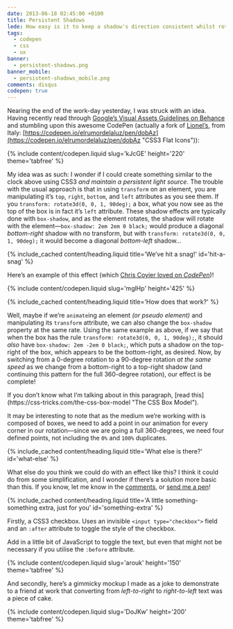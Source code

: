 ```yaml
---
date: 2013-06-18 02:45:00 +0100
title: Persistent Shadows
lede: How easy is it to keep a shadow's direction consistent whilst rotating an element?
tags:
  - codepen
  - css
  - ux
banner:
  - persistent-shadows.png
banner_mobile:
  - persistent-shadows_mobile.png
comments: disqus
codepen: true
---
```


Nearing the end of the work-day yesterday, I was struck with an idea. Having recently read through [Google’s Visual Assets Guidelines on Behance](https://www.behance.net/gallery/Google-Visual-Assets-Guidelines-Part-1/9028077 "Google’s Visual Assets Guidelines on Behance") and stumbling upon this awesome CodePen (actually a fork of [Lionel’s](https://codepen.io/elrumordelaluz "Lionel on Github"), from Italy: [https://codepen.io/elrumordelaluz/pen/dobAz](https://codepen.io/elrumordelaluz/pen/dobAz "CSS3 Flat Icons")):

{% include content/codepen.liquid slug='kJcGE' height='220' theme='tabfree' %}

My idea was as such: I wonder if I could create something similar to the clock above using CSS3 *and maintain a persistent light source*. The trouble with the usual approach is that in using `transform` on an element, you are manipulating it’s `top`, `right`, `bottom`, and `left` attributes as you see them. If you `transform: rotate3d(0, 0, 1, 90deg);` a box, what you now see as the top of the box is in fact it’s `left` attribute. These shadow effects are typically done with `box-shadow`, and as the element rotates, the shadow will rotate with the element—`box-shadow: 2em 2em 0 black;` would produce a diagonal *bottom-right* shadow with no transform, but with `transform: rotate3d(0, 0, 1, 90deg);` it would become a diagonal *bottom-left* shadow…


{% include_cached content/heading.liquid title='We’ve hit a snag!' id='hit-a-snag' %}

<aside><p>Here’s an example of this effect (which <a href="https://codepen.io/chrisburnell/details/mglHp#lovers">Chris Coyier loved on <em>CodePen</em></a>)!</p></aside>

{% include content/codepen.liquid slug='mglHp' height='425' %}


{% include_cached content/heading.liquid title='How does that work?' %}

Well, maybe if we’re `animate`ing an element *(or pseudo element)* and manipulating its `transform` attribute, we can also change the `box-shadow` property at the same rate. Using the same example as above, if we say that when the box has the rule `transform: rotate3d(0, 0, 1, 90deg);`, it should *also* have `box-shadow: 2em -2em 0 black;`, which puts a shadow on the top-right of the box, which appears to be the bottom-right, as desired. Now, by switching from a 0-degree rotation to a 90-degree rotation *at the same speed* as we change from a bottom-right to a top-right shadow (and continuing this pattern for the full 360-degree rotation), our effect is be complete!

<aside><p>If you don’t know what I’m talking about in this paragraph, [read this](https://css-tricks.com/the-css-box-model "The CSS Box Model").</p></aside>

It may be interesting to note that as the medium we’re working with is composed of boxes, we need to add a point in our animation for every corner in our rotation—since we are going a full 360-degrees, we need four defined points, not including the `0%` and `100%` duplicates.


{% include_cached content/heading.liquid title='What else is there?' id='what-else' %}

What else do you think we could do with an effect like this? I think it could do from some simplification, and I wonder if there’s a solution more basic than this. If you know, let me know in the [comments](#comments), or [send me a pen](https://codepen.io "CodePen")!


{% include_cached content/heading.liquid title='A little something-something extra, just for you' id='something-extra' %}

Firstly, a CSS3 checkbox. Uses an invisible `<input type="checkbox">` field and an `:after` attribute to toggle the style of the checkbox.

<aside><p>Add in a little bit of JavaScript to toggle the text, but even that might not be necessary if you utilise the <code>:before</code> attribute.</p></aside>

{% include content/codepen.liquid slug='arouk' height='150' theme='tabfree' %}

And secondly, here’s a gimmicky mockup I made as a joke to demonstrate to a friend at work that converting from *left-to-right* to *right-to-left* text was a piece of cake.

{% include content/codepen.liquid slug='DoJKw' height='200' theme='tabfree' %}
